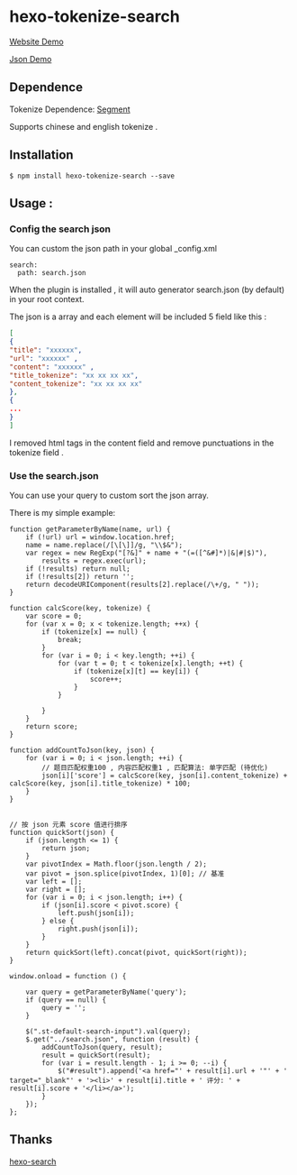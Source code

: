 # hexo-tokenize-search

[Website Demo](https://joway.wang/search/)

[Json Demo](https://joway.wang/search.json)

## Dependence

Tokenize Dependence: [Segment](https://github.com/leizongmin/node-segment)

Supports chinese and english tokenize .

## Installation

    $ npm install hexo-tokenize-search --save

## Usage :

### Config the search json

You can custom the json path in your global _config.xml

	search:
	  path: search.json

When the plugin is installed , it will auto generator search.json (by default) in your root context.

The json is a array and each element will be included 5 field like this :
``` json
[
{
"title": "xxxxxx",
"url": "xxxxxx" ,
"content": "xxxxxx" ,
"title_tokenize": "xx xx xx xx",
"content_tokenize": "xx xx xx xx"
},
{
...
}
]
```

I removed html tags in the content field and remove punctuations in the tokenize field .

### Use the search.json

You can use your query to custom sort the json array.

There is my simple example:

	function getParameterByName(name, url) {
	    if (!url) url = window.location.href;
	    name = name.replace(/[\[\]]/g, "\\$&");
	    var regex = new RegExp("[?&]" + name + "(=([^&#]*)|&|#|$)"),
	        results = regex.exec(url);
	    if (!results) return null;
	    if (!results[2]) return '';
	    return decodeURIComponent(results[2].replace(/\+/g, " "));
	}
	
	function calcScore(key, tokenize) {
	    var score = 0;
	    for (var x = 0; x < tokenize.length; ++x) {
	        if (tokenize[x] == null) {
	            break;
	        }
	        for (var i = 0; i < key.length; ++i) {
	            for (var t = 0; t < tokenize[x].length; ++t) {
	                if (tokenize[x][t] == key[i]) {
	                    score++;
	                }
	            }
	
	        }
	    }
	    return score;
	}
	
	function addCountToJson(key, json) {
	    for (var i = 0; i < json.length; ++i) {
	        // 题目匹配权重100 , 内容匹配权重1 , 匹配算法: 单字匹配 (待优化)
	        json[i]['score'] = calcScore(key, json[i].content_tokenize) + calcScore(key, json[i].title_tokenize) * 100;
	    }
	}
	
	
	// 按 json 元素 score 值进行排序
	function quickSort(json) {
	    if (json.length <= 1) {
	        return json;
	    }
	    var pivotIndex = Math.floor(json.length / 2);
	    var pivot = json.splice(pivotIndex, 1)[0]; // 基准
	    var left = [];
	    var right = [];
	    for (var i = 0; i < json.length; i++) {
	        if (json[i].score < pivot.score) {
	            left.push(json[i]);
	        } else {
	            right.push(json[i]);
	        }
	    }
	    return quickSort(left).concat(pivot, quickSort(right));
	}
	
	window.onload = function () {
	
	    var query = getParameterByName('query');
	    if (query == null) {
	        query = '';
	    }
	
	    $(".st-default-search-input").val(query);
	    $.get("../search.json", function (result) {
	        addCountToJson(query, result);
	        result = quickSort(result);
	        for (var i = result.length - 1; i >= 0; --i) {
	            $("#result").append('<a href="' + result[i].url + '"' + ' target="_blank"' + '><li>' + result[i].title + ' 评分: ' + result[i].score + '</li></a>');
	        }
	    });
	};

## Thanks

[hexo-search](https://github.com/forsigner/hexo-search)
